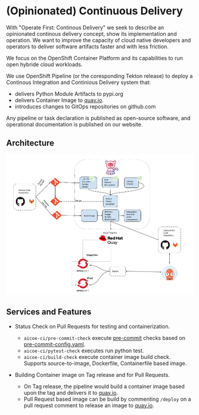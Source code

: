# (Opinionated) Continuous Delivery

With "Operate First: Continous Delivery" we seek to describe an opinionated continous delivery concept, show its
implementation and operation. We want to improve the capacity of cloud native developers and operators to deliver
software artifacts faster and with less friction.

We focus on the OpenShift Container Platform and its capabilities to run open hybride cloud workloads.

We use OpenShift Pipeline (or the coresponding Tekton release) to deploy a Continous Integration and Continious Delivery
system that:

* delivers Python Module Artifacts to pypi.org
* delivers Container Image to [quay.io](https://quay.io/).
* introduces changes to GitOps repositories on github.com

Any pipeline or task declaration is published as open-source software, and operational documentation is published on
our website.

## Architecture

![op1st-ci architecture](arch.png)

## Services and Features

- Status Check on Pull Requests for testing and containerization.

  - `aicoe-ci/pre-commit-check` execute [pre-commit](https://pre-commit.com/) checks based on [pre-commit-config.yaml](.pre-commit-config.yaml).
  - `aicoe-ci/pytest-check` executes run python test.
  - `aicoe-ci/build-check` execute container image build check. Supports source-to-image, Dockerfile, Containerfile based image.

- Building Container image on Tag release and for Pull Requests.

  - On Tag release, the pipeline would build a container image based upon the tag and delivers it to [quay.io](https://quay.io/).
  - Pull Request based image can be build by commenting `/deploy` on a pull request comment to release an image to [quay.io](https://quay.io/).
